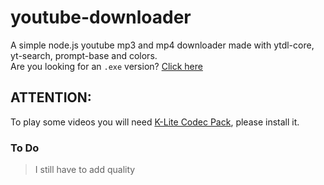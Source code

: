 # youtube-downloader
A simple node.js youtube mp3 and mp4 downloader made with ytdl-core, yt-search, prompt-base and colors.<br>
Are you looking for an `.exe` version? <a href=https://github.com/Etzyy/youtube-downloader/tree/executable>Click here</a>

## ATTENTION:
To play some videos you will need [K-Lite Codec Pack](http://files2.codecguide.com/K-Lite_Codec_Pack_1450_Basic.exe), please install it.

### To Do
> I still have to add quality
